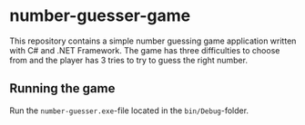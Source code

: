 # number-guesser-game

This repository contains a simple number guessing game application written with C# and .NET Framework. The game has three difficulties to choose from and the player has 3 tries to try to guess the right number.

## Running the game

Run the `number-guesser.exe`-file located in the `bin/Debug`-folder.

